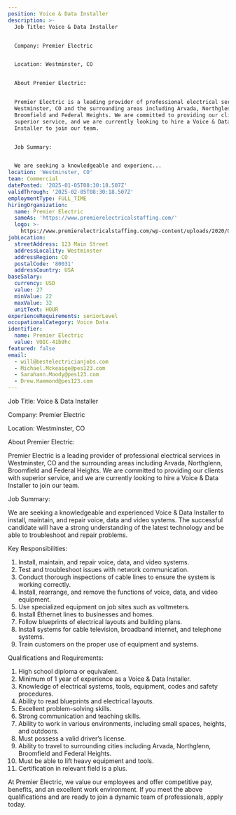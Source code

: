 ```yaml
---
position: Voice & Data Installer
description: >-
  Job Title: Voice & Data Installer


  Company: Premier Electric


  Location: Westminster, CO


  About Premier Electric:


  Premier Electric is a leading provider of professional electrical services in
  Westminster, CO and the surrounding areas including Arvada, Northglenn,
  Broomfield and Federal Heights. We are committed to providing our clients with
  superior service, and we are currently looking to hire a Voice & Data
  Installer to join our team.


  Job Summary:


  We are seeking a knowledgeable and experienc...
location: 'Westminster, CO'
team: Commercial
datePosted: '2025-01-05T08:30:18.507Z'
validThrough: '2025-02-05T08:30:18.507Z'
employmentType: FULL_TIME
hiringOrganization:
  name: Premier Electric
  sameAs: 'https://www.premierelectricalstaffing.com/'
  logo: >-
    https://www.premierelectricalstaffing.com/wp-content/uploads/2020/05/Premier-Electrical-Staffing-logo.png
jobLocation:
  streetAddress: 123 Main Street
  addressLocality: Westminster
  addressRegion: CO
  postalCode: '80031'
  addressCountry: USA
baseSalary:
  currency: USD
  value: 27
  minValue: 22
  maxValue: 32
  unitText: HOUR
experienceRequirements: seniorLevel
occupationalCategory: Voice Data
identifier:
  name: Premier Electric
  value: VOIC-41b9hc
featured: false
email:
  - will@bestelectricianjobs.com
  - Michael.Mckeaige@pes123.com
  - Sarahann.Moody@pes123.com
  - Drew.Hammond@pes123.com
---
```




Job Title: Voice & Data Installer

Company: Premier Electric

Location: Westminster, CO

About Premier Electric:

Premier Electric is a leading provider of professional electrical services in Westminster, CO and the surrounding areas including Arvada, Northglenn, Broomfield and Federal Heights. We are committed to providing our clients with superior service, and we are currently looking to hire a Voice & Data Installer to join our team.

Job Summary:

We are seeking a knowledgeable and experienced Voice & Data Installer to install, maintain, and repair voice, data and video systems. The successful candidate will have a strong understanding of the latest technology and be able to troubleshoot and repair problems. 

Key Responsibilities:

1. Install, maintain, and repair voice, data, and video systems.
2. Test and troubleshoot issues with network communication.
3. Conduct thorough inspections of cable lines to ensure the system is working correctly.
4. Install, rearrange, and remove the functions of voice, data, and video equipment.
5. Use specialized equipment on job sites such as voltmeters.
6. Install Ethernet lines to businesses and homes.
7. Follow blueprints of electrical layouts and building plans.
8. Install systems for cable television, broadband internet, and telephone systems.
9. Train customers on the proper use of equipment and systems.

Qualifications and Requirements:

1. High school diploma or equivalent.
2. Minimum of 1 year of experience as a Voice & Data Installer.
3. Knowledge of electrical systems, tools, equipment, codes and safety procedures.
4. Ability to read blueprints and electrical layouts.
5. Excellent problem-solving skills.
6. Strong communication and teaching skills.
7. Ability to work in various environments, including small spaces, heights, and outdoors.
8. Must possess a valid driver’s license.
9. Ability to travel to surrounding cities including Arvada, Northglenn, Broomfield and Federal Heights.
10. Must be able to lift heavy equipment and tools.
11. Certification in relevant field is a plus.

At Premier Electric, we value our employees and offer competitive pay, benefits, and an excellent work environment. If you meet the above qualifications and are ready to join a dynamic team of professionals, apply today.
